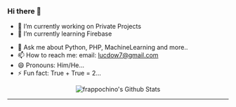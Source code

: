 ### Hi there 👋

<!--
**frappochino/frappochino** is a ✨ _special_ ✨ repository because its `README.md` (this file) appears on your GitHub profile.-->


- 🔭 I’m currently working on Private Projects
- 🌱 I’m currently learning Firebase
<!--- 👯 I’m looking to collaborate on -->
<!--- 🤔 I’m looking for help with ...-->
- 💬 Ask me about Python, PHP, MachineLearning and more..
- 📫 How to reach me: email: lucdow7@gmail.com
- 😄 Pronouns: Him/He...
- ⚡ Fun fact: True + True = 2...

<div style="text-align: center;">
    <img align="center" src="https://github-readme-stats.vercel.app/api?username=frappochino&include_all_commits=true&count_private=true&show_icons=true&line_height=20&title_color=fdff01&icon_color=2234AE&text_color=D3D3D3&bg_color=0,000000,130F40" alt="frappochino's Github Stats">
</div>

---


